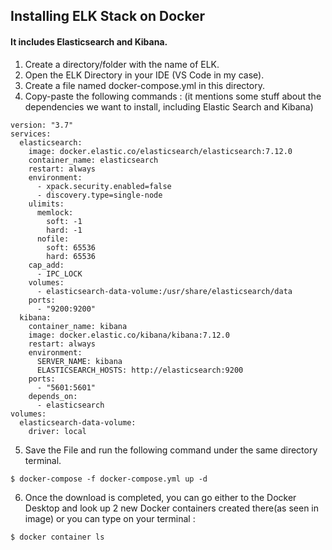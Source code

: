 
## Installing ELK Stack on Docker
#### It includes Elasticsearch and Kibana.

1. Create a directory/folder with the name of ELK.
2. Open the ELK Directory in your IDE (VS Code in my case).
3. Create a file named docker-compose.yml in this directory.
4. Copy-paste the following commands : (it mentions some stuff about the dependencies we want to install, including Elastic Search and Kibana)
```
version: "3.7"
services:
  elasticsearch:
    image: docker.elastic.co/elasticsearch/elasticsearch:7.12.0
    container_name: elasticsearch
    restart: always
    environment:
      - xpack.security.enabled=false
      - discovery.type=single-node
    ulimits: 
      memlock:
        soft: -1 
        hard: -1
      nofile:
        soft: 65536
        hard: 65536
    cap_add: 
      - IPC_LOCK
    volumes:
      - elasticsearch-data-volume:/usr/share/elasticsearch/data
    ports:
      - "9200:9200"
  kibana:
    container_name: kibana
    image: docker.elastic.co/kibana/kibana:7.12.0
    restart: always
    environment:
      SERVER_NAME: kibana
      ELASTICSEARCH_HOSTS: http://elasticsearch:9200
    ports:
      - "5601:5601"
    depends_on:
      - elasticsearch
volumes: 
  elasticsearch-data-volume:
    driver: local
```

5. Save the File and run the following command under the same directory terminal.
```
$ docker-compose -f docker-compose.yml up -d
```

6. Once the download is completed, you can go either to the Docker Desktop and look up 2 new Docker containers created there(as seen in image) or you can type on your terminal :
```
$ docker container ls
```
